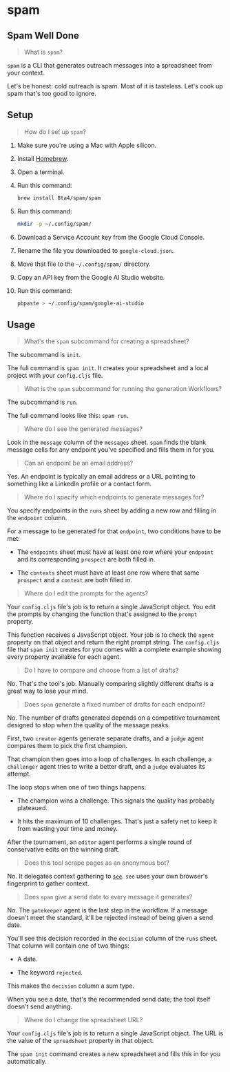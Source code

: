 # spam

## Spam Well Done

> What is `spam`?

`spam` is a CLI that generates outreach messages into a spreadsheet from your context.

Let's be honest: cold outreach is spam. Most of it is tasteless. Let's cook up spam that's too good to ignore.

## Setup

> How do I set up `spam`?

1. Make sure you're using a Mac with Apple silicon.

1. Install [Homebrew](https://brew.sh/#install).

1. Open a terminal.

1. Run this command:
   ```bash
   brew install 8ta4/spam/spam
   ```

1. Run this command:
   ```bash
   mkdir -p ~/.config/spam/
   ```

1. Download a Service Account key from the Google Cloud Console.

1. Rename the file you downloaded to `google-cloud.json`.

1. Move that file to the `~/.config/spam/` directory.

1. Copy an API key from the Google AI Studio website.

1. Run this command:
   ```bash
   pbpaste > ~/.config/spam/google-ai-studio
   ```

## Usage

> What's the `spam` subcommand for creating a spreadsheet?

The subcommand is `init`.

The full command is `spam init`. It creates your spreadsheet and a local project with your `config.cljs` file.

> What is the `spam` subcommand for running the generation Workflows?

The subcommand is `run`.

The full command looks like this: `spam run`.

> Where do I see the generated messages?

Look in the `message` column of the `messages` sheet. `spam` finds the blank message cells for any endpoint you've specified and fills them in for you.

> Can an endpoint be an email address?

Yes. An endpoint is typically an email address or a URL pointing to something like a LinkedIn profile or a contact form.

> Where do I specify which endpoints to generate messages for?

You specify endpoints in the `runs` sheet by adding a new row and filling in the `endpoint` column.

For a message to be generated for that `endpoint`, two conditions have to be met:

- The `endpoints` sheet must have at least one row where your `endpoint` and its corresponding `prospect` are both filled in.

- The `contexts` sheet must have at least one row where that same `prospect` and a `context` are both filled in.

> Where do I edit the prompts for the agents?

Your `config.cljs` file's job is to return a single JavaScript object. You edit the prompts by changing the function that's assigned to the `prompt` property.

This function receives a JavaScript object. Your job is to check the `agent` property on that object and return the right prompt string. The `config.cljs` file that `spam init` creates for you comes with a complete example showing every property available for each agent.

> Do I have to compare and choose from a list of drafts?

No. That's the tool's job. Manually comparing slightly different drafts is a great way to lose your mind.

> Does `spam` generate a fixed number of drafts for each endpoint?

No. The number of drafts generated depends on a competitive tournament designed to stop when the quality of the message peaks.

First, two `creator` agents generate separate drafts, and a `judge` agent compares them to pick the first champion.

That champion then goes into a loop of challenges. In each challenge, a `challenger` agent tries to write a better draft, and a `judge` evaluates its attempt.

The loop stops when one of two things happens:

- The champion wins a challenge. This signals the quality has probably plateaued.

- It hits the maximum of 10 challenges. That's just a safety net to keep it from wasting your time and money.

After the tournament, an `editor` agent performs a single round of conservative edits on the winning draft.

> Does this tool scrape pages as an anonymous bot?

No. It delegates context gathering to [`see`](https://github.com/8ta4/see). `see` uses your own browser's fingerprint to gather context.

> Does `spam` give a send date to every message it generates?

No. The `gatekeeper` agent is the last step in the workflow. If a message doesn't meet the standard, it'll be rejected instead of being given a send date.

You'll see this decision recorded in the `decision` column of the `runs` sheet. That column will contain one of two things:

- A date.

- The keyword `rejected`.

This makes the `decision` column a sum type.

When you see a date, that's the recommended send date; the tool itself doesn't send anything.

> Where do I change the spreadsheet URL?

Your `config.cljs` file's job is to return a single JavaScript object. The URL is the value of the `spreadsheet` property in that object.

The `spam init` command creates a new spreadsheet and fills this in for you automatically.

